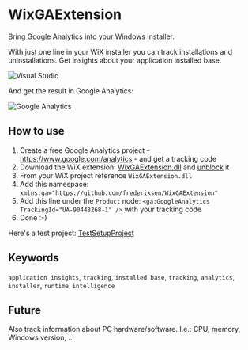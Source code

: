 # WixGAExtension
Bring Google Analytics into your Windows installer.

With just one line in your WiX installer you can track installations and uninstallations. Get insights about your application installed base.

![Visual Studio](https://raw.githubusercontent.com/frederiksen/WixGAExtension/master/documentation/screenshot.PNG)

And get the result in Google Analytics:

![Google Analytics](https://raw.githubusercontent.com/frederiksen/WixGAExtension/master/documentation/GA-screenshot.PNG)

## How to use
1. Create a free Google Analytics project - https://www.google.com/analytics - and get a tracking code
2. Download the WiX extension: [WixGAExtension.dll](https://github.com/frederiksen/WixGAExtension/releases) and [unblock](https://www.google.com/search?q=Unblocks+files+that+were+downloaded+from+the+Internet&source=lnms&tbm=isch&sa=X) it
3. From your WiX project reference `WixGAExtension.dll`
4. Add this namespace: `xmlns:ga="https://github.com/frederiksen/WixGAExtension"`
5. Add this line under the `Product` node: `<ga:GoogleAnalytics TrackingId="UA-90448268-1" />` with your tracking code
6. Done :-)

Here's a test project: [TestSetupProject](https://github.com/frederiksen/WixGAExtension/tree/master/src/TestSetupProject)

## Keywords
`application insights`, `tracking`, `installed base`, `tracking`, `analytics`, `installer`, `runtime intelligence`

## Future
Also track information about PC hardware/software. I.e.: CPU, memory, Windows version, ...
